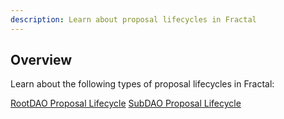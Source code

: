 ```yaml
---
description: Learn about proposal lifecycles in Fractal
---
```


## Overview
Learn about the following types of proposal lifecycles in Fractal:

[RootDAO Proposal Lifecycle](root-dao-proposal-lifecycle.md)
[SubDAO Proposal Lifecycle](sub-dao-proposal-lifecycle.md)